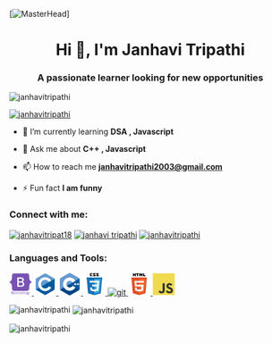 [![MasterHead](https://quotesdaily.net/wp-content/uploads/2017/09/inspirational-and-motivational-quotes-get-10-off-skinnyme-tea-use-our-code-pinterest10-at-www-skinnymetea-com.jpg)]
<h1 align="center">Hi 👋, I'm Janhavi Tripathi</h1>
<h3 align="center">A passionate learner looking for new opportunities</h3>
<img align ="right" alt " Coding" width ="400" src ="https://cdn4.vectorstock.com/i/thumb-large/68/03/programmer-icon-profession-and-job-vector-33186803.jpg">

<p align="left"> <img src="https://komarev.com/ghpvc/?username=janhavitripathi&label=Profile%20views&color=0e75b6&style=flat" alt="janhavitripathi" /> </p>

<p align="left"> <a href="https://github.com/ryo-ma/github-profile-trophy"><img src="https://github-profile-trophy.vercel.app/?username=janhavitripathi" alt="janhavitripathi" /></a> </p>

- 🌱 I’m currently learning **DSA , Javascript**

- 💬 Ask me about **C++ , Javascript**

- 📫 How to reach me **janhavitripathi2003@gmail.com**

- ⚡ Fun fact **I am funny**

<h3 align="left">Connect with me:</h3>
<p align="left">
<a href="https://twitter.com/janhavitripat18" target="blank"><img align="center" src="https://raw.githubusercontent.com/rahuldkjain/github-profile-readme-generator/master/src/images/icons/Social/twitter.svg" alt="janhavitripat18" height="30" width="40" /></a>
<a href="https://linkedin.com/in/janhavi tripathi" target="blank"><img align="center" src="https://raw.githubusercontent.com/rahuldkjain/github-profile-readme-generator/master/src/images/icons/Social/linked-in-alt.svg" alt="janhavi tripathi" height="30" width="40" /></a>
<a href="https://www.leetcode.com/janhavitripathi" target="blank"><img align="center" src="https://raw.githubusercontent.com/rahuldkjain/github-profile-readme-generator/master/src/images/icons/Social/leet-code.svg" alt="janhavitripathi" height="30" width="40" /></a>
</p>

<h3 align="left">Languages and Tools:</h3>
<p align="left"> <a href="https://getbootstrap.com" target="_blank" rel="noreferrer"> <img src="https://raw.githubusercontent.com/devicons/devicon/master/icons/bootstrap/bootstrap-plain-wordmark.svg" alt="bootstrap" width="40" height="40"/> </a> <a href="https://www.cprogramming.com/" target="_blank" rel="noreferrer"> <img src="https://raw.githubusercontent.com/devicons/devicon/master/icons/c/c-original.svg" alt="c" width="40" height="40"/> </a> <a href="https://www.w3schools.com/cpp/" target="_blank" rel="noreferrer"> <img src="https://raw.githubusercontent.com/devicons/devicon/master/icons/cplusplus/cplusplus-original.svg" alt="cplusplus" width="40" height="40"/> </a> <a href="https://www.w3schools.com/css/" target="_blank" rel="noreferrer"> <img src="https://raw.githubusercontent.com/devicons/devicon/master/icons/css3/css3-original-wordmark.svg" alt="css3" width="40" height="40"/> </a> <a href="https://git-scm.com/" target="_blank" rel="noreferrer"> <img src="https://www.vectorlogo.zone/logos/git-scm/git-scm-icon.svg" alt="git" width="40" height="40"/> </a> <a href="https://www.w3.org/html/" target="_blank" rel="noreferrer"> <img src="https://raw.githubusercontent.com/devicons/devicon/master/icons/html5/html5-original-wordmark.svg" alt="html5" width="40" height="40"/> </a> <a href="https://developer.mozilla.org/en-US/docs/Web/JavaScript" target="_blank" rel="noreferrer"> <img src="https://raw.githubusercontent.com/devicons/devicon/master/icons/javascript/javascript-original.svg" alt="javascript" width="40" height="40"/> </a> </p>

<p><img align="left" src="https://github-readme-stats.vercel.app/api/top-langs?username=janhavitripathi&show_icons=true&locale=en&layout=compact" alt="janhavitripathi" /></p>

<p>&nbsp;<img align="center" src="https://github-readme-stats.vercel.app/api?username=janhavitripathi&show_icons=true&locale=en" alt="janhavitripathi" /></p>

<p><img align="center" src="https://github-readme-streak-stats.herokuapp.com/?user=janhavitripathi&" alt="janhavitripathi" /></p>
